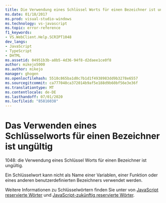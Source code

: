```yaml
---
title: Die Verwendung eines Schlüssel Worts für einen Bezeichner ist ungültig | Microsoft-Dokumentation
ms.date: 01/18/2017
ms.prod: visual-studio-windows
ms.technology: vs-javascript
ms.topic: error-reference
f1_keywords:
- VS.WebClient.Help.SCRIPT1048
dev_langs:
- JavaScript
- TypeScript
- DHTML
ms.assetid: 04951b3b-a8b5-4d36-94f8-d2daee1ce0f8
author: mikejo5000
ms.author: mikejo
manager: ghogen
ms.openlocfilehash: 5518c865ba1d0c7b1d1f4938983dd9b3278e6557
ms.sourcegitcommit: ca777040ca372014b9af5e188d9b60bf56e3e36f
ms.translationtype: MT
ms.contentlocale: de-DE
ms.lasthandoff: 07/01/2020
ms.locfileid: "85816038"
---
```

# <a name="the-use-of-a-keyword-for-an-identifier-is-invalid"></a>Das Verwenden eines Schlüsselworts für einen Bezeichner ist ungültig
1048: die Verwendung eines Schlüssel Worts für einen Bezeichner ist ungültig.  
  
 Ein Schlüsselwort kann nicht als Name einer Variablen, einer Funktion oder eines anderen benutzerdefinierten Bezeichners verwendet werden.  
  
 Weitere Informationen zu Schlüsselwörtern finden Sie unter von [JavaScript reservierte Wörter](../../javascript/reference/javascript-reserved-words.md) und [JavaScript-zukünftig reservierte Wörter](../../javascript/reference/javascript-future-reserved-words.md).